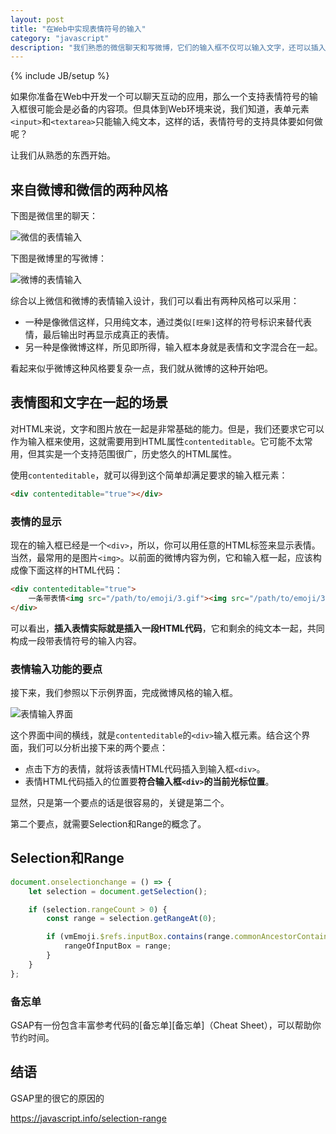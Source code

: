 ```yaml
---
layout: post
title: "在Web中实现表情符号的输入"
category: "javascript"
description: "我们熟悉的微信聊天和写微博，它们的输入框不仅可以输入文字，还可以插入表情。这样对表情输入的支持在Web上要怎样实现呢？这里将给出两种不同风格的可用方案。"
---
```

{% include JB/setup %}

如果你准备在Web中开发一个可以聊天互动的应用，那么一个支持表情符号的输入框很可能会是必备的内容项。但具体到Web环境来说，我们知道，表单元素`<input>`和`<textarea>`只能输入纯文本，这样的话，表情符号的支持具体要如何做呢？

让我们从熟悉的东西开始。

## 来自微博和微信的两种风格 ##

下图是微信里的聊天：

![微信的表情输入][img_emoji_design_wechat]

下图是微博里的写微博：

![微博的表情输入][img_emoji_design_weibo]

综合以上微信和微博的表情输入设计，我们可以看出有两种风格可以采用：

* 一种是像微信这样，只用纯文本，通过类似`[旺柴]`这样的符号标识来替代表情，最后输出时再显示成真正的表情。
* 另一种是像微博这样，所见即所得，输入框本身就是表情和文字混合在一起。

看起来似乎微博这种风格要复杂一点，我们就从微博的这种开始吧。

## 表情图和文字在一起的场景 ##

对HTML来说，文字和图片放在一起是非常基础的能力。但是，我们还要求它可以作为输入框来使用，这就需要用到HTML属性`contenteditable`。它可能不太常用，但其实是一个支持范围很广，历史悠久的HTML属性。

使用`contenteditable`，就可以得到这个简单却满足要求的输入框元素：

~~~html
<div contenteditable="true"></div>
~~~

### 表情的显示 ###

现在的输入框已经是一个`<div>`，所以，你可以用任意的HTML标签来显示表情。当然，最常用的是图片`<img>`。以前面的微博内容为例，它和输入框一起，应该构成像下面这样的HTML代码：

~~~html
<div contenteditable="true">
    一条带表情<img src="/path/to/emoji/3.gif"><img src="/path/to/emoji/3.gif">的微博<img src="/path/to/emoji/9.gif">
</div>
~~~

可以看出，**插入表情实际就是插入一段HTML代码**，它和剩余的纯文本一起，共同构成一段带表情符号的输入内容。

### 表情输入功能的要点 ###

接下来，我们参照以下示例界面，完成微博风格的输入框。

![表情输入界面][img_contenteditable_ui]

这个界面中间的横线，就是`contenteditable`的`<div>`输入框元素。结合这个界面，我们可以分析出接下来的两个要点：

* 点击下方的表情，就将该表情HTML代码插入到输入框`<div>`。
* 表情HTML代码插入的位置要**符合输入框`<div>`的当前光标位置**。

显然，只是第一个要点的话是很容易的，关键是第二个。

第二个要点，就需要Selection和Range的概念了。

## Selection和Range ##



~~~js
document.onselectionchange = () => {
    let selection = document.getSelection();

    if (selection.rangeCount > 0) {
        const range = selection.getRangeAt(0);

        if (vmEmoji.$refs.inputBox.contains(range.commonAncestorContainer)) {
            rangeOfInputBox = range;
        }
    }
};
~~~



### 备忘单 ###

GSAP有一份包含丰富参考代码的[备忘单][备忘单]（Cheat Sheet），可以帮助你节约时间。

## 结语 ##

GSAP里的很它的原因的

[img_emoji_design_wechat]: {{POSTS_IMG_PATH}}/202101/emoji_design_wechat.jpg "微信的表情输入"
[img_emoji_design_weibo]: {{POSTS_IMG_PATH}}/202101/emoji_design_weibo.jpg "微博的表情输入"
[img_contenteditable_ui]: {{POSTS_IMG_PATH}}/202101/contenteditable_ui.png "表情输入界面"


https://javascript.info/selection-range

[GSAP]: http://greensock.com/gsap "GreenSock | GSAP"
